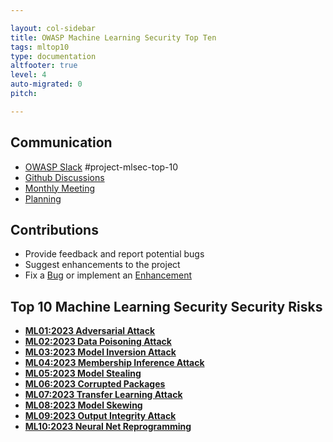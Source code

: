 ```yaml
---

layout: col-sidebar
title: OWASP Machine Learning Security Top Ten
tags: mltop10
type: documentation
altfooter: true
level: 4
auto-migrated: 0
pitch: 

---
```


## Communication

- [OWASP Slack](https://owasp.org/slack/invite) #project-mlsec-top-10 
- [Github Discussions](https://github.com/owasp/www-project-machine-learning-security-top-10)
- [Monthly Meeting](https://github.com/owasp/www-project-machine-learning-security-top-10?q=label%3Ameeting+)
- [Planning](https://github.com/owasp/www-project-machine-learning-security-top-10/projects?type=beta)

## Contributions

* Provide feedback and report potential bugs
* Suggest enhancements to the project
* Fix a [Bug](https://github.com/owasp/www-project-machine-learning-security-top-10?q=is%3Aopen+is%3Aissue+label%3Abug) or implement an [Enhancement](https://github.com/owasp/www-project-machine-learning-security-top-10/issues?q=is%3Aopen+is%3Aissue+label%3Aenhancement)



## Top 10 Machine Learning Security Security Risks

- [**ML01:2023 Adversarial Attack**](/2023/ML01_2023-Adversarial_Attack.md)
- [**ML02:2023 Data Poisoning Attack**](/2023/ML02_2023-Data_Poisoning_Attack.md)
- [**ML03:2023 Model Inversion Attack**](/2023/ML03_2023-Model_Inversion_Attack.md)
- [**ML04:2023 Membership Inference Attack**](/2023/ML04_2023-Membership_Inference_Attack.md)
- [**ML05:2023 Model Stealing**](/2023/ML05_2023-Model_Stealing.md)
- [**ML06:2023 Corrupted Packages**](/2023/ML06_2023-Corrupted_Packages.md)
- [**ML07:2023 Transfer Learning Attack**](/2023/ML07_2023-Transfer_Learning_Attack.md)
- [**ML08:2023 Model Skewing**](/2023/ML08_2023-Model_Skewing.md)
- [**ML09:2023 Output Integrity Attack**](/2023/ML09_2023-Output_Integrity_Attack.md)
- [**ML10:2023 Neural Net Reprogramming**](/2023/ML10_2023-Neural_Net_Reprogramming.md)
